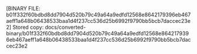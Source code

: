 [BINARY FILE: b01f332f60bdbd8dd7904d520b79c49a64a9edfd12568e8642179396eb467aeff1a648b06438533baa1d4f237cc536d25b6992f9790bb5bcb7daccec23e2]
Stored copy: docs/converted-binary/b01f332f60bdbd8dd7904d520b79c49a64a9edfd12568e8642179396eb467aeff1a648b06438533baa1d4f237cc536d25b6992f9790bb5bcb7daccec23e2
